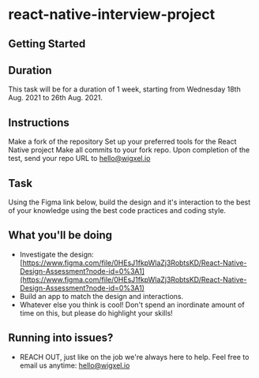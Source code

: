 # react-native-interview-project

## Getting Started

## Duration
This task will be for a duration of 1 week, starting from Wednesday 18th Aug. 2021 to 26th Aug. 2021.

## Instructions
Make a fork of the repository
Set up your preferred tools for the React Native project
Make all commits to your fork repo. Upon completion of the test, send your repo URL to hello@wigxel.io

## Task
Using the Figma link below, build the design and it's interaction to the best of your knowledge using the best code practices and coding style.

## What you'll be doing
- Investigate the design: [https://www.figma.com/file/0HEsJ1fkpWlaZj3RobtsKD/React-Native-Design-Assessment?node-id=0%3A1](https://www.figma.com/file/0HEsJ1fkpWlaZj3RobtsKD/React-Native-Design-Assessment?node-id=0%3A1)
- Build an app to match the design and interactions.
- Whatever else you think is cool! Don't spend an inordinate amount of time on this, but please do highlight your skills!

## Running into issues?
- REACH OUT, just like on the job we're always here to help. Feel free to email us anytime: hello@wigxel.io

